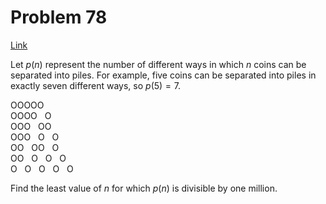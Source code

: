 # Problem 78

[Link](https://projecteuler.net/problem=78)

Let $p(n)$ represent the number of different ways in which $n$ coins can be separated into piles. For example, five coins can be separated into piles in exactly seven different ways, so $p(5)=7$.

OOOOO  
OOOO   O  
OOO   OO  
OOO   O   O  
OO   OO   O  
OO   O   O   O  
O   O   O   O   O 

Find the least value of $n$ for which $p(n)$ is divisible by one million.
